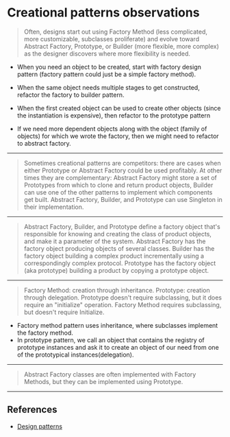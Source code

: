 # Creational patterns observations

> Often, designs start out using Factory Method (less complicated, more customizable, subclasses proliferate) and evolve toward Abstract Factory, Prototype, or Builder (more flexible, more complex) as the designer discovers where more flexibility is needed.

* When you need an object to be created, start with factory design pattern (factory pattern could just be a simple factory method).

* When the same object needs multiple stages to get constructed, refactor the factory to builder pattern.

* When the first created object can be used to create other objects (since the instantiation is expensive), then refactor to the prototype pattern

* If we need more dependent objects along with the object (family of objects) for which we wrote the factory, then we might need to refactor to abstract factory.

---

> Sometimes creational patterns are competitors: there are cases when either Prototype or Abstract Factory could be used profitably. At other times they are complementary: Abstract Factory might store a set of Prototypes from which to clone and return product objects, Builder can use one of the other patterns to implement which components get built. Abstract Factory, Builder, and Prototype can use Singleton in their implementation.

---

> Abstract Factory, Builder, and Prototype define a factory object that's responsible for knowing and creating the class of product objects, and make it a parameter of the system. Abstract Factory has the factory object producing objects of several classes. Builder has the factory object building a complex product incrementally using a correspondingly complex protocol. Prototype has the factory object (aka prototype) building a product by copying a prototype object.

---

> Factory Method: creation through inheritance. Prototype: creation through delegation. Prototype doesn't require subclassing, but it does require an "initialize" operation. Factory Method requires subclassing, but doesn't require Initialize.

* Factory method pattern uses inheritance, where subclasses implement the factory method.
* In prototype pattern, we call an object that contains the registry of prototype instances and ask it to create an object of our need from one of the prototypical instances(delegation).

---

> Abstract Factory classes are often implemented with Factory Methods, but they can be implemented using Prototype.

---

## References

* [Design patterns](https://sourcemaking.com/design_patterns)
